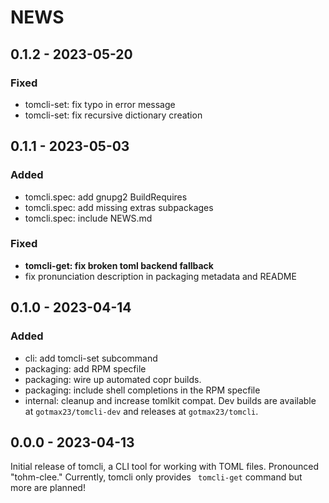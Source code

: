 <!--
Copyright (C) 2023 Maxwell G <maxwell@gtmx.me>
SPDX-License-Identifier: MIT
-->

NEWS
=======

## 0.1.2 - 2023-05-20 <a id='0.1.2'></a>

### Fixed

- tomcli-set: fix typo in error message
- tomcli-set: fix recursive dictionary creation

## 0.1.1 - 2023-05-03 <a id='0.1.1'></a>

### Added

- tomcli.spec: add gnupg2 BuildRequires
- tomcli.spec: add missing extras subpackages
- tomcli.spec: include NEWS.md

### Fixed

- **tomcli-get: fix broken toml backend fallback**
- fix pronunciation description in packaging metadata and README

## 0.1.0 - 2023-04-14 <a id='0.1.0'></a>

### Added

- cli: add tomcli-set subcommand
- packaging: add RPM specfile
- packaging: wire up automated copr builds.
- packaging: include shell completions in the RPM specfile
- internal: cleanup and increase tomlkit compat.
  Dev builds are available at `gotmax23/tomcli-dev` and releases at `gotmax23/tomcli`.

## 0.0.0 - 2023-04-13 <a id='0.0.0'></a>

Initial release of tomcli, a CLI tool for working with TOML files.
Pronounced "tohm-clee."
Currently, tomcli only provides ` tomcli-get` command but more are planned!
